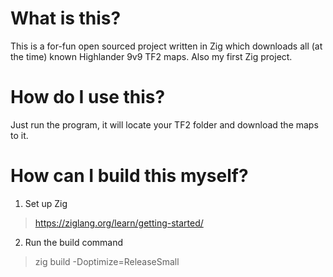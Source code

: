 # What is this?
This is a for-fun open sourced project written in Zig which downloads all (at the time) known Highlander 9v9 TF2 maps. Also my first Zig project.

# How do I use this?
Just run the program, it will locate your TF2 folder and download the maps to it.

# How can I build this myself?
1. Set up Zig
> https://ziglang.org/learn/getting-started/
2. Run the build command
> zig build -Doptimize=ReleaseSmall